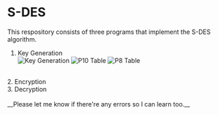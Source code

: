 # S-DES

This respository consists of three programs that implement the S-DES algorithm.<br>
1. Key Generation <br>
![Key Generation](https://img.brainkart.com/extra/ZaaYJhs.jpg)
![P10 Table](https://img.brainkart.com/extra/Zei0hL4.jpg)
![P8 Table](http://img.brainkart.com/extra/yqRHC5K.jpg)
<br>
2. Encryption <br>
3. Decryption <br>
<br>
__Please let me know if there're any errors so I can learn too.__
